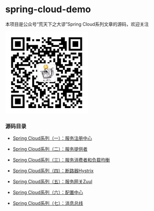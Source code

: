 # spring-cloud-demo

本项目是公众号“荒天下之大谬”Spring Cloud系列文章的源码，欢迎关注

![](./qrcode.jpg)



### 源码目录

- [Spring Cloud系列（一）：服务注册中心](https://github.com/spareyaya/spring-cloud-demo/tree/master/chapter1)

- [Spring Cloud系列（二）：服务提供者](https://github.com/spareyaya/spring-cloud-demo/tree/master/chapter2)

- [Spring Cloud系列（三）：服务消费者和负载均衡](<https://github.com/spareyaya/spring-cloud-demo/tree/master/chapter3>)

- [Spring Cloud系列（四）：断路器Hystrix](https://github.com/spareyaya/spring-cloud-demo/tree/master/chapter4)

- [Spring Cloud系列（五）：服务网关Zuul](https://github.com/spareyaya/spring-cloud-demo/tree/master/chapter4)

- [Spring Cloud系列（六）：配置中心](https://github.com/spareyaya/spring-cloud-demo/tree/master/chapter5)

- [Spring Cloud系列（七）：消息总线](https://github.com/spareyaya/spring-cloud-demo/tree/master/chapter7)

